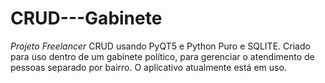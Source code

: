 # CRUD---Gabinete
*Projeto Freelancer* CRUD usando PyQT5 e Python Puro e SQLITE.
Criado para uso dentro de um gabinete político, para gerenciar o atendimento de pessoas separado por bairro.
O aplicativo atualmente está em uso.
